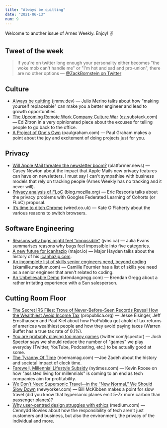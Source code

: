 ```yaml
---
title: "Always be quitting"
date: "2021-06-13"
num: 9
---
```


Welcome to another issue of Arnes Weekly. Enjoy! ✌️

## Tweet of the week

> If you're on twitter long enough your personality either becomes "the woke mob can't handle me" or "I'm hot and sad and pro-union", there are no other options
> — [@ZackBornstein on Twitter](https://twitter.com/ZackBornstein/status/1402412471772598273)

## Culture

- [Always be quitting](https://jmmv.dev/2021/04/always-be-quitting.html) (jmmv.dev) — Julio Merino talks about how "making yourself replaceable" can make you a better engineer and lead to growth opportunities.
- [The Upcoming Remote Work Company Culture War](https://ez.substack.com/p/the-upcoming-remote-work-company) (ez.substack.com) — Ed Zitron in a very opinionated piece about the excuses for telling people to go back to the office.
- [A Project of One's Own](http://paulgraham.com/own.html) (paulgraham.com) — Paul Graham makes a point about the joy and excitement of doing projects just for you.

## Privacy

- [Will Apple Mail threaten the newsletter boom?](https://www.platformer.news/p/will-apple-mail-end-the-newsletter) (platformer.news) — Casey Newton about the impact that Apple Mails new privacy features can have on newsletters. I must say I can't sympathise with business models that rely on tracking people (Arnes Weekly has no tracking and it never will).
- [Privacy analysis of FLoC](https://blog.mozilla.org/en/mozilla/privacy-analysis-of-floc) (blog.mozilla.org) — Eric Rescorla talks about the privacy problems with Googles Federated Learning of Cohorts (or FLoC) proposal.
- [It’s time to ditch Chrome](https://www.wired.co.uk/article/google-chrome-browser-data) (wired.co.uk) — Kate O'Flaherty about the various reasons to switch browsers.

## Software Engineering

- [Reasons why bugs might feel "impossible"](https://jvns.ca/blog/2021/06/08/reasons-why-bugs-might-feel-impossible) (jvns.ca) — Julia Evans summarises reasons why bugs feel impossible into five categories.
- [A new future for icanhazip](https://major.io/2021/06/06/a-new-future-for-icanhazip/) (major.io) — Major Hayden talks about the history of his [icanhazip.com](https://icanhazip.com).
- [An incomplete list of skills senior engineers need, beyond coding](https://skamille.medium.com/an-incomplete-list-of-skills-senior-engineers-need-beyond-coding-8ed4a521b29f) (skamille.medium.com) — Camille Fournier has a list of skills you need as a senior engineer that aren't related to coding.
- [An Unbelievable Demo](https://brendangregg.com/blog/2021-06-04/an-unbelievable-demo.html) (brendangregg.com) — Brendan Gregg about a rather irritating experience with a Sun salesperson.

## Cutting Room Floor

- [The Secret IRS Files: Trove of Never-Before-Seen Records Reveal How the Wealthiest Avoid Income Tax](https://www.propublica.org/article/the-secret-irs-files-trove-of-never-before-seen-records-reveal-how-the-wealthiest-avoid-income-tax) (propublica.org) — Jesse Eisinger, Jeff Ernsthausen and Paul Kiel about how ProPublica got ahold of tax returns of americas wealthiest people and how they avoid paying taxes (Warren Buffet has a true tax rate of 0.1%).
- [You are probably playing too many games](https://twitter.com/jspector/status/1400158073835069441) (twitter.com/jspector) — Josh Spector says we should reduce the number of "games" we play everyday (Twitter, YouTube, Podcasting, etc.) to be actually good at some.
- [The Tyranny Of Time](https://www.noemamag.com/the-tyranny-of-time/) (noemamag.com) —Joe Zadeh about the history and societal impact of clock time.
- [Farewell, Millennial Lifestyle Subsidy](https://www.nytimes.com/2021/06/08/technology/farewell-millennial-lifestyle-subsidy.html) (nytimes.com) — Kevin Roose on how "assisted living for millennials" is coming to an end as tech companies aim for profitability.
- [We Don’t Need Supersonic Travel—in the “New Normal,” We Should Slow Down](https://www.newyorker.com/news/annals-of-a-warming-planet/we-dont-need-supersonic-travel-in-the-new-normal-we-should-slow-down) (newyorker.com) — Bill McKibben makes a point for slow travel (did you know that hypersonic planes emit 5-7x more carbon than passenger planes)?
- [Why user-centred design struggles with ethics](https://medium.com/readymag/why-user-centred-design-struggles-with-ethics-1500caf86d54) (medium.com) — Cennydd Bowles about how the responsibility of tech aren't just customers and business, but also the environment, the privacy of the individual and more.

